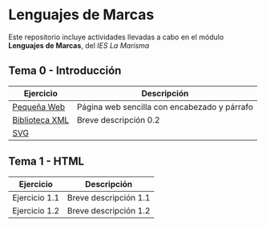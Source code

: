 # Lenguajes de Marcas
Este repositorio incluye actividades llevadas a cabo en el módulo **Lenguajes de Marcas**, del _IES La Marisma_

## Tema 0 - Introducción
| Ejercicio | Descripción |
|----|----|
| [Pequeña Web](./TEMA%200/Lawrence.html) | Página web sencilla con encabezado y párrafo |
| [Biblioteca XML](./TEMA%200/library.xml) | Breve descripción 0.2 |
| [SVG](./TEMA%200/SVG.html) | |
## Tema 1 - HTML 
| Ejercicio | Descripción |
|-----------|-------------|
| Ejercicio 1.1 | Breve descripción 1.1 |
| Ejercicio 1.2 | Breve descripción 1.2 |
